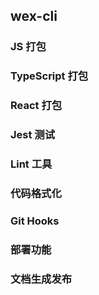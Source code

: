 ## wex-cli

### JS 打包

### TypeScript 打包

### React 打包

### Jest 测试

### Lint 工具


### 代码格式化

### Git Hooks

### 部署功能

### 文档生成发布

